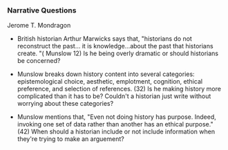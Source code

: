 ### Narrative Questions 
Jerome T. Mondragon

- British historian Arthur Marwicks says that, "historians do not reconstruct the past...
it is knowledge...about the past that historians create. "( Munslow 12) Is he being overly
 dramatic or should historians be concerned?

- Munslow breaks down history content into several categories: epistemological choice,
aesthetic, emplotment, cognition, ethical preference, and selection of references. (32) Is he making
 history more complicated than it has to be? Couldn't a historian just write
without worrying about these categories?

- Munslow mentions that, "Even not doing history has purpose. Indeed, 
invoking one set of data rather than another has an ethical purpose." (42) 
When should a historian include or not include information when they're trying 
to make an arguement?

